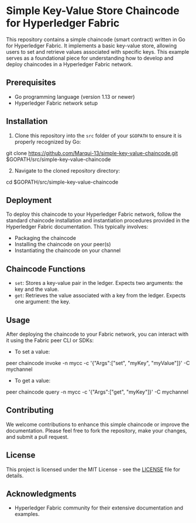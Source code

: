 # Simple Key-Value Store Chaincode for Hyperledger Fabric

This repository contains a simple chaincode (smart contract) written in Go for Hyperledger Fabric. It implements a basic key-value store, allowing users to set and retrieve values associated with specific keys. This example serves as a foundational piece for understanding how to develop and deploy chaincodes in a Hyperledger Fabric network.

## Prerequisites

- Go programming language (version 1.13 or newer)
- Hyperledger Fabric network setup

## Installation

1. Clone this repository into the `src` folder of your `$GOPATH` to ensure it is properly recognized by Go:


git clone https://github.com/Marqui-13/simple-key-value-chaincode.git $GOPATH/src/simple-key-value-chaincode


2. Navigate to the cloned repository directory:


cd $GOPATH/src/simple-key-value-chaincode


## Deployment

To deploy this chaincode to your Hyperledger Fabric network, follow the standard chaincode installation and instantiation procedures provided in the Hyperledger Fabric documentation. This typically involves:

- Packaging the chaincode
- Installing the chaincode on your peer(s)
- Instantiating the chaincode on your channel

## Chaincode Functions

- `set`: Stores a key-value pair in the ledger. Expects two arguments: the key and the value.
- `get`: Retrieves the value associated with a key from the ledger. Expects one argument: the key.

## Usage

After deploying the chaincode to your Fabric network, you can interact with it using the Fabric peer CLI or SDKs:

- To set a value:


peer chaincode invoke -n mycc -c '{"Args":["set", "myKey", "myValue"]}' -C mychannel


- To get a value:


peer chaincode query -n mycc -c '{"Args":["get", "myKey"]}' -C mychannel


## Contributing

We welcome contributions to enhance this simple chaincode or improve the documentation. Please feel free to fork the repository, make your changes, and submit a pull request.

## License

This project is licensed under the MIT License - see the [LICENSE](LICENSE) file for details.

## Acknowledgments

- Hyperledger Fabric community for their extensive documentation and examples.